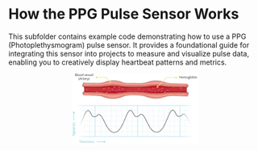 # How the PPG Pulse Sensor Works

This subfolder contains example code demonstrating how to use a PPG (Photoplethysmogram) pulse sensor. It provides a foundational guide for integrating this sensor into projects to measure and visualize pulse data, enabling you to creatively display heartbeat patterns and metrics.

<p align="center">
  <img src="assets/img/Photoplethysmogram.png" 
       alt="Photoplethysmogram Display"
       title="This image shows a graph of Photoplethysmogram data."
       width="50%">
</p>
